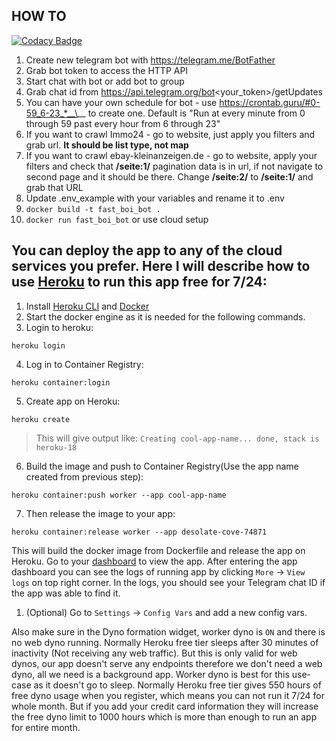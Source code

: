 ## HOW TO

[![Codacy Badge](https://api.codacy.com/project/badge/Grade/821159f07dc944cdbd3f4095fd8b1cb0)](https://app.codacy.com/gh/layonez/fastboibot?utm_source=github.com&utm_medium=referral&utm_content=layonez/fastboibot&utm_campaign=Badge_Grade_Settings)

1. Create new telegram bot with https://telegram.me/BotFather
2. Grab bot token to access the HTTP API
3. Start chat with bot or add bot to group
4. Grab chat id from https://api.telegram.org/bot<your_token>/getUpdates
5. You can have your own schedule for bot - use https://crontab.guru/#0-59_6-23_*__\__ to create one. Default is "Run at every minute from 0 through 59 past every hour from 6 through 23"
6. If you want to crawl Immo24 - go to website, just apply you filters and grab url. **It should be list type, not map**
7. If you want to crawl ebay-kleinanzeigen.de - go to website, apply your filters and check that **/seite:1/** pagination data is in url, if not navigate to second page and it should be there. Change **/seite:2/** to **/seite:1/** and grab that URL
8. Update .env_example with your variables and rename it to .env
9. `docker build -t fast_boi_bot .`
10. `docker run fast_boi_bot` or use cloud setup

## You can deploy the app to any of the cloud services you prefer. Here I will describe how to use [Heroku](https://www.heroku.com/pricing) to run this app free for 7/24:

1.  Install [Heroku CLI](https://devcenter.heroku.com/articles/heroku-cli) and [Docker](https://docs.docker.com/get-docker/)
2.  Start the docker engine as it is needed for the following commands.
3.  Login to heroku:

```
heroku login
```

4.  Log in to Container Registry:

```
heroku container:login
```

5.  Create app on Heroku:

```
heroku create
```

> This will give output like: `Creating cool-app-name... done, stack is heroku-18`

6. Build the image and push to Container Registry(Use the app name created from previous step):

```
heroku container:push worker --app cool-app-name
```

7.  Then release the image to your app:

```
heroku container:release worker --app desolate-cove-74871
```

This will build the docker image from Dockerfile and release the app on Heroku. Go to your [dashboard](https://dashboard.heroku.com/apps) to view the app. After entering the app dashboard you can see the logs of running app by clicking `More` -> `View logs` on top right corner.
In the logs, you should see your Telegram chat ID if the app was able to find it.

1. (Optional) Go to `Settings` -> `Config Vars` and add a new config vars.

Also make sure in the Dyno formation widget, worker dyno is `ON` and there is no web dyno running.
Normally Heroku free tier sleeps after 30 minutes of inactivity (Not receiving any web traffic). But this is only valid for web dynos, our app doesn't serve any endpoints therefore we don't need a web dyno, all we need is a background app. Worker dyno is best for this use-case as it doesn't go to sleep. Normally Heroku free tier gives 550 hours of free dyno usage when you register, which means you can not run it 7/24 for whole month. But if you add your credit card information they will increase the free dyno limit to 1000 hours which is more than enough to run an app for entire month.
